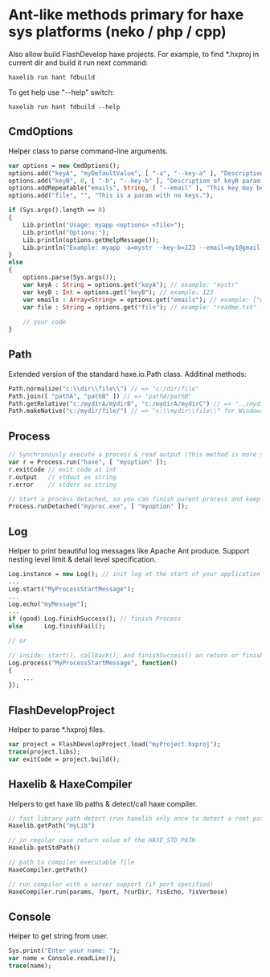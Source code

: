 Ant-like methods primary for haxe sys platforms (neko / php / cpp)
==================================================================

Also allow build FlashDevelop haxe projects. For example, to find *.hxproj in current dir and build it run next command:
```shell
haxelib run hant fdbuild 
```
To get help use "--help" switch:
```shell
haxelib run hant fdbuild --help
```

CmdOptions
----------
Helper class to parse command-line arguments.

```haxe
var options = new CmdOptions();
options.add("keyA", "myDefaultValue", [ "-a", "--key-a" ], "Description of keyA param.")
options.add("keyB", 0, [ "-b", "--key-b" ], "Description of keyB param.")
options.addRepeatable("emails", String, [ "--email" ], "This key may be specified several times.");
options.add("file", "", "This is a param with no keys.");

if (Sys.args().length == 0)
{
    Lib.println("Usage: myapp <options> <file>");
    Lib.println("Options:");
    Lib.println(options.getHelpMessage());
    Lib.println("Example: myapp -a=mystr --key-b=123 --email=my1@gmail.com --email=my2@gmail.com readme.txt");
}
else
{
    options.parse(Sys.args());
    var keyA : String = options.get("keyA"); // example: "mystr"
    var keyB : Int = options.get("keyB"); // example: 123
    var emails : Array<String> = options.get("emails"); // example: ["my1@gmail.com", "my2@gmail.com"]
    var file : String = options.get("file"); // example: "readme.txt"
    
    // your code
}
```

Path
----
Extended version of the standard haxe.io.Path class. Additinal methods:
```haxe
Path.normalize("c:\\dir\\file\\") // => "c:/dir/file"
Path.join([ "pathA", "pathB" ]) // => "pathA/pathB"
Path.getRelative("c:/mydirA/mydirB", "c:/mydirA/mydirC") // => "../mydirC"
Path.makeNative("c:/mydir/file/") // => "c:\\mydir\\file\\" for Windows, "c:/mydir/file/" for others

```

Process
-------
```haxe
// Synchronously execute a process & read output (this method is more stable than standard sys.io.Process.run()):
var r = Process.run("haxe", [ "myoption" ]);
r.exitCode // exit code as int
r.output   // stdout as string
r.error    // stderr as string

// Start a process detached, so you can finish parent process and keep child alive:
Process.runDetached("myproc.exe", [ "myoption" ]);
```

Log
---
Helper to print beautiful log messages like Apache Ant produce. Support nesting level limit & detail level specification.
```haxe
Log.instance = new Log(); // init log at the start of your application
...
Log.start("MyProcessStartMessage");
...
Log.echo("myMessage");
...
if (good) Log.finishSuccess(); // finish Process
else      Log.finishFail();

// or

// inside: start(), callback(), and finishSuccess() on return or finishFail() on exception.
Log.process("MyProcessStartMessage", function()
{
	...
});
```

FlashDevelopProject
-------------------
Helper to parse *.hxproj files.
```haxe
var project = FlashDevelopProject.load("myProject.hxproj");
trace(project.libs);
var exitCode = project.build();
```

Haxelib & HaxeCompiler
----------------------
Helpers to get haxe lib paths & detect/call haxe compiler.

```haxe
// fast library path detect (run haxelib only once to detect a root path)
Haxelib.getPath("myLib")

// in regular case return value of the HAXE_STD_PATH
Haxelib.getStdPath()

// path to compiler executable file
HaxeCompiler.getPath()

// run compiler with a server support (if port specified)
HaxeCompiler.run(params, ?port, ?curDir, ?isEcho, ?isVerbose)
```

Console
----------------------
Helper to get string from user.
```haxe
Sys.print("Enter your name: ");
var name = Console.readLine();
trace(name);

```
